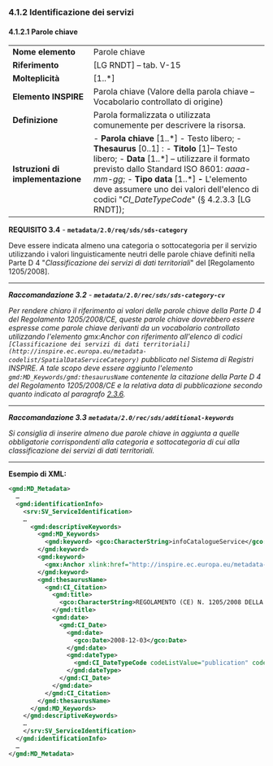 ### 4.1.2 Identificazione dei servizi

#### 4.1.2.1 Parole chiave

|  |  |
| --- | --- |
| **Nome elemento** | Parole chiave |
| **Riferimento** | [LG RNDT] – tab. V-15 |
| **Molteplicità** | [1..\*] |
| **Elemento INSPIRE** | Parola chiave (Valore della parola chiave – Vocabolario controllato di origine) |
| **Definizione** | Parola formalizzata o utilizzata comunemente per descrivere la risorsa. |
| **Istruzioni di implementazione** | - **Parola chiave** [1..\*] - Testo libero; - **Thesaurus** [0..1] : - **Titolo** [1]– Testo libero;   - **Data** [1..\*] – utilizzare il formato previsto dallo Standard ISO 8601: _aaaa-mm-gg_; - **Tipo data** [1..\*] **-** L&#39;elemento deve assumere uno dei valori dell&#39;elenco di codici &quot;_CI\_DateTypeCode_&quot; (§ 4.2.3.3 [LG RNDT]); |

**REQUISITO 3.4** - **```metadata/2.0/req/sds/sds-category```**

Deve essere indicata almeno una categoria o sottocategoria per il servizio utilizzando i valori linguisticamente neutri delle parole chiave definiti nella Parte D 4 &quot;_Classificazione dei servizi di dati territoriali_&quot; del [Regolamento 1205/2008].

---

***Raccomandazione 3.2** - **```metadata/2.0/rec/sds/sds-category-cv```***

*Per rendere chiaro il riferimento ai valori delle parole chiave della Parte D 4 del Regolamento 1205/2008/CE, queste parole chiave dovrebbero essere espresse come parole chiave derivanti da un vocabolario controllato utilizzando l&#39;elemento _gmx:Anchor_ con riferimento all&#39;elenco di codici ```[Classificazione dei servizi di dati territoriali](http://inspire.ec.europa.eu/metadata-codelist/SpatialDataServiceCategory)``` pubblicato nel Sistema di Registri INSPIRE. A tale scopo deve essere aggiunto l&#39;elemento ```gmd:MD_Keywords/gmd:thesaurusName``` contenente la citazione della Parte D 4 del Regolamento 1205/2008/CE e la relativa data di pubblicazione secondo quanto indicato al paragrafo [2.3.6](../common/identification.md#236-parole-chiave).*

---

***Raccomandazione 3.3**  **```metadata/2.0/rec/sds/additional-keywords```***

*Si consiglia di inserire almeno due parole chiave in aggiunta a quelle obbligatorie corrispondenti alla categoria e sottocategoria di cui alla classificazione dei servizi di dati territoriali.*

---

**Esempio di XML:**

```xml
<gmd:MD_Metadata>
  …
  <gmd:identificationInfo>
    <srv:SV_ServiceIdentification>
    …
      <gmd:descriptiveKeywords>
        <gmd:MD_Keywords>
          <gmd:keyword> <gco:CharacterString>infoCatalogueService</gco:CharacterString>
        </gmd:keyword>
        <gmd:keyword>
          <gmx:Anchor xlink:href="http://inspire.ec.europa.eu/metadata-codelist/SpatialDataServiceCategory/humanCatalogueViewer">humanCatalogViewer</ gmx:Anchor>
        </gmd:keyword>
        <gmd:thesaurusName>
          <gmd:CI_Citation>
            <gmd:title>
              <gco:CharacterString>REGOLAMENTO (CE) N. 1205/2008 DELLA COMMISSIONE del 3 dicembre 2008 recante attuazione della direttiva 2007/2/CE del Parlamento europeo e del Consiglio per quanto riguarda i metadati</gco:CharacterString>
            </gmd:title>
            <gmd:date>
              <gmd:CI_Date>
                <gmd:date>
                  <gco:Date>2008-12-03</gco:Date>
                </gmd:date>
                <gmd:dateType>
                  <gmd:CI_DateTypeCode codeListValue="publication" codeList="http://standards.iso.org/iso/19139/resources/gmxCodelists.xml#CI_DateTypeCode">pubblicazione</gmd:CI_DateTypeCode>
                </gmd:dateType>
              </gmd:CI_Date>
            </gmd:date>
          </gmd:CI_Citation>
        </gmd:thesaurusName>
      </gmd:MD_Keywords>
    </gmd:descriptiveKeywords>
    …
    </srv:SV_ServiceIdentification>
  </gmd:identificationInfo>
  …
</gmd:MD_Metadata>
```

